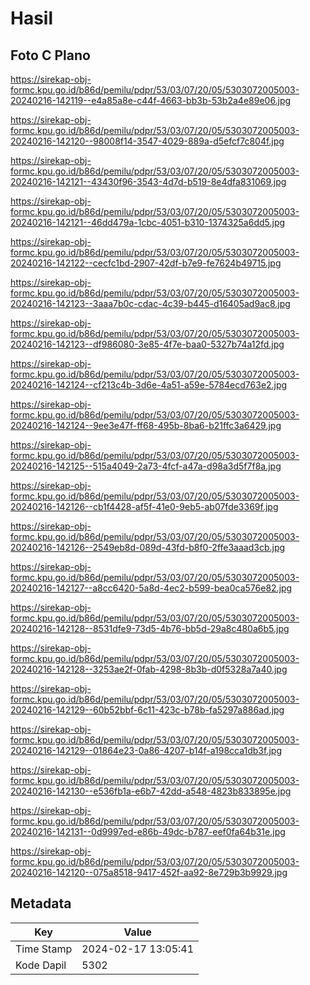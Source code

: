 # Hasil

## Foto C Plano

https://sirekap-obj-formc.kpu.go.id/b86d/pemilu/pdpr/53/03/07/20/05/5303072005003-20240216-142119--e4a85a8e-c44f-4663-bb3b-53b2a4e89e06.jpg

https://sirekap-obj-formc.kpu.go.id/b86d/pemilu/pdpr/53/03/07/20/05/5303072005003-20240216-142120--98008f14-3547-4029-889a-d5efcf7c804f.jpg

https://sirekap-obj-formc.kpu.go.id/b86d/pemilu/pdpr/53/03/07/20/05/5303072005003-20240216-142121--43430f96-3543-4d7d-b519-8e4dfa831069.jpg

https://sirekap-obj-formc.kpu.go.id/b86d/pemilu/pdpr/53/03/07/20/05/5303072005003-20240216-142121--46dd479a-1cbc-4051-b310-1374325a6dd5.jpg

https://sirekap-obj-formc.kpu.go.id/b86d/pemilu/pdpr/53/03/07/20/05/5303072005003-20240216-142122--cecfc1bd-2907-42df-b7e9-fe7624b49715.jpg

https://sirekap-obj-formc.kpu.go.id/b86d/pemilu/pdpr/53/03/07/20/05/5303072005003-20240216-142123--3aaa7b0c-cdac-4c39-b445-d16405ad9ac8.jpg

https://sirekap-obj-formc.kpu.go.id/b86d/pemilu/pdpr/53/03/07/20/05/5303072005003-20240216-142123--df986080-3e85-4f7e-baa0-5327b74a12fd.jpg

https://sirekap-obj-formc.kpu.go.id/b86d/pemilu/pdpr/53/03/07/20/05/5303072005003-20240216-142124--cf213c4b-3d6e-4a51-a59e-5784ecd763e2.jpg

https://sirekap-obj-formc.kpu.go.id/b86d/pemilu/pdpr/53/03/07/20/05/5303072005003-20240216-142124--9ee3e47f-ff68-495b-8ba6-b21ffc3a6429.jpg

https://sirekap-obj-formc.kpu.go.id/b86d/pemilu/pdpr/53/03/07/20/05/5303072005003-20240216-142125--515a4049-2a73-4fcf-a47a-d98a3d5f7f8a.jpg

https://sirekap-obj-formc.kpu.go.id/b86d/pemilu/pdpr/53/03/07/20/05/5303072005003-20240216-142126--cb1f4428-af5f-41e0-9eb5-ab07fde3369f.jpg

https://sirekap-obj-formc.kpu.go.id/b86d/pemilu/pdpr/53/03/07/20/05/5303072005003-20240216-142126--2549eb8d-089d-43fd-b8f0-2ffe3aaad3cb.jpg

https://sirekap-obj-formc.kpu.go.id/b86d/pemilu/pdpr/53/03/07/20/05/5303072005003-20240216-142127--a8cc6420-5a8d-4ec2-b599-bea0ca576e82.jpg

https://sirekap-obj-formc.kpu.go.id/b86d/pemilu/pdpr/53/03/07/20/05/5303072005003-20240216-142128--8531dfe9-73d5-4b76-bb5d-29a8c480a6b5.jpg

https://sirekap-obj-formc.kpu.go.id/b86d/pemilu/pdpr/53/03/07/20/05/5303072005003-20240216-142128--3253ae2f-0fab-4298-8b3b-d0f5328a7a40.jpg

https://sirekap-obj-formc.kpu.go.id/b86d/pemilu/pdpr/53/03/07/20/05/5303072005003-20240216-142129--60b52bbf-6c11-423c-b78b-fa5297a886ad.jpg

https://sirekap-obj-formc.kpu.go.id/b86d/pemilu/pdpr/53/03/07/20/05/5303072005003-20240216-142129--01864e23-0a86-4207-b14f-a198cca1db3f.jpg

https://sirekap-obj-formc.kpu.go.id/b86d/pemilu/pdpr/53/03/07/20/05/5303072005003-20240216-142130--e536fb1a-e6b7-42dd-a548-4823b833895e.jpg

https://sirekap-obj-formc.kpu.go.id/b86d/pemilu/pdpr/53/03/07/20/05/5303072005003-20240216-142131--0d9997ed-e86b-49dc-b787-eef0fa64b31e.jpg

https://sirekap-obj-formc.kpu.go.id/b86d/pemilu/pdpr/53/03/07/20/05/5303072005003-20240216-142120--075a8518-9417-452f-aa92-8e729b3b9929.jpg


## Metadata

| Key        | Value               |
| ---------- | ------------------- |
| Time Stamp | 2024-02-17 13:05:41 |
| Kode Dapil | 5302                |



